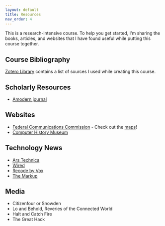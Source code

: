 ```yaml
---
layout: default
title: Resources 
nav_order: 4
---
```


This is a research-intensive course. To help you get started, I'm sharing the books, articles, and websites that I have found useful while putting this course together.  

## Course Bibliography

[Zotero Library](https://www.zotero.org/groups/2489362/wlu-dci271-s20/items/IKYU9GLW/library) contains a list of sources I used while creating this course. 

## Scholarly Resources
* [Amodern journal](https://amodern.net/)


## Websites 
* [Federal Communications Commission](fcc.gov) - Check out the [maps](https://www.fcc.gov/reports-research/maps/)!
* [Computer History Museum](https://www.computerhistory.org/)

## Technology News
* [Ars Technica](https://arstechnica.com/)
* [Wired](https://www.wired.com/)
* [Recode by Vox](https://www.vox.com/recode)
* [The Markup](https://themarkup.org/)


## Media
* Citizenfour or Snowden
* Lo and Behold, Reveries of the Connected World
* Halt and Catch Fire 
* The Great Hack